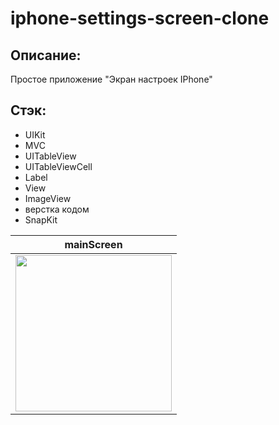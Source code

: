 # iphone-settings-screen-clone

## Описание:
Простое приложение "Экран настроек IPhone"

## Стэк:
- UIKit
- MVC
- UITableView
- UITableViewCell
- Label
- View
- ImageView
- верстка кодом
- SnapKit

| mainScreen |
| ------------ | 
| <img src="https://user-images.githubusercontent.com/33875528/204218065-ee38ea8d-03d3-4c8a-b24f-0ab828ca6562.png" width="250">|
